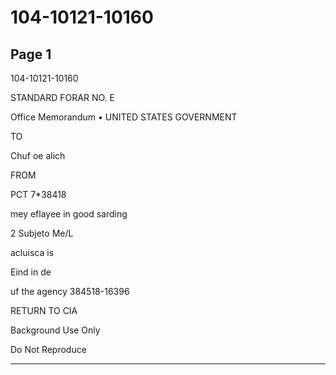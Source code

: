 # 104-10121-10160

## Page 1

104-10121-10160

STANDARD FORAR NO. E

Office Memorandum • UNITED STATES GOVERNMENT

TO

Chuf oe alich

FROM

PCT 7*38418

mey eflayee in good sarding

2 Subjeto Me/L

acluisca is

Eind in de

uf the agency 384518-16396

RETURN TO CIA

Background Use Only

Do Not Reproduce

---


